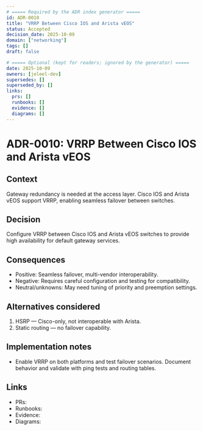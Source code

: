 ```yaml
---
# ===== Required by the ADR index generator =====
id: ADR-0010
title: "VRRP Between Cisco IOS and Arista vEOS"
status: Accepted
decision_date: 2025-10-09
domain: ["networking"]
tags: []
draft: false

# ===== Optional (kept for readers; ignored by the generator) =====
date: 2025-10-09
owners: [jeleel-dev]
supersedes: []
superseded_by: []
links:
  prs: []
  runbooks: []
  evidence: []
  diagrams: []
---
```


# ADR-0010: VRRP Between Cisco IOS and Arista vEOS

## Context
Gateway redundancy is needed at the access layer. Cisco IOS and Arista vEOS support VRRP, enabling seamless failover between switches.

## Decision
Configure VRRP between Cisco IOS and Arista vEOS switches to provide high availability for default gateway services.

## Consequences
- Positive: Seamless failover, multi-vendor interoperability.
- Negative: Requires careful configuration and testing for compatibility.
- Neutral/unknowns: May need tuning of priority and preemption settings.

## Alternatives considered
1. HSRP — Cisco-only, not interoperable with Arista.
2. Static routing — no failover capability.

## Implementation notes
- Enable VRRP on both platforms and test failover scenarios. Document behavior and validate with ping tests and routing tables.

## Links
- PRs: <add>
- Runbooks: <add>
- Evidence: <add>
- Diagrams: <add>
